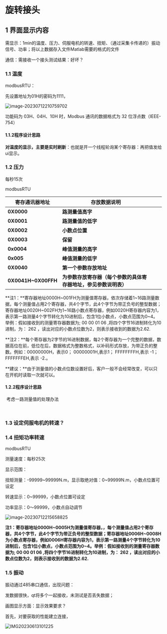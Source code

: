 #  旋转接头

## 1 界面显示内容

需显示：1min的温度、压力、伺服电机的转速、扭矩、（通过采集卡传递的）振动信号、功率；将以上数据存入文件Matlab需要的格式的文件

通信：需接收一个接头测试结果：好坏？

### 1.1 温度

modbusRTU：

先设置地址为01H的密码为1111，

![image-20230712210759702](F:\QT\project\swivelJoint20230801ni\readme_image\image-20230712210759702.png)

功能码为 03H、04H、10H 时，Modbus 通讯的数据格式为 32 位浮点数（IEEE-754）



#### 1.1.2程序设计思路

​		**对温度的显示，主要是实时刷新**：也就是开一个线程轮询某个寄存器：再把值发给ui显示。

### 1.2 压力

每秒15次

modbusRTU

| **寄存通讯器地址**  | **存放数据说明**                                             |      |      |
| ------------------- | ------------------------------------------------------------ | ---- | ---- |
| **0X0000**          | **路测量值高字**                                             |      |      |
| **0X0001**          | **路测量值的低字**                                           |      |      |
| **0X0002**          | **小数点位置**                                               |      |      |
| **0X0003**          | **保留**                                                     |      |      |
| **0x0004**          | **峰值测量的高字**                                           |      |      |
| **0x005**           | **峰值测量的低字**                                           |      |      |
| **0X0040**          | **第一个参数存放地址**                                       |      |      |
| **0X0041H~0X00FFH** | **为参数存放寄存器（每个参数的具体寄存器地址，参见参数说明表）** |      |      |

**注1：**寄存器地址0000H~001FH为测量值寄存器，依次存储着1~16路测量数据，每个测量值占用2个寄存器，共4个字节，此4个字节为带正负号的整型数据；寄存器地址0020H~002FH为1~16路小数点寄存器，例如0020H寄存器内容为1，表示第一路测量4个字节转化为10进制后，包含1位小数点，小数点范围为0~4。举例：假如接收到的测量寄存器数据为; 00 00  01 06   ,将四个字节16进制转化为10进制，为： 262 ，读出对应的小数点位数为2，则表示接收到的数据为2.62. 

**注2：**每个寄存器为2字节的16进制数据，每2个寄存器为一个完整的数据，数据高位在前，低位在后，数据格式为整数格式，以补码形式存放，为带正负的整数。例如：00000000H，表示0；  00000001H,表示1；  FFFFFFFFH,表示 -1； FFFFFFFEH,表示  -2.。

 **建议：**由于测量值的小数点位数设置好后，客户一般不会经常改变，可以只在开机时读取一次就可以。



#### 1.2.2程序设计思路

​		考虑一路测量值的处理办法

​		

### 1.3 设定伺服电机的转速？

### 1.4 扭矩功率转速

modbusRTU

测量速度：每秒25次

显示范围：

扭矩测量：-99999~99999N.m，显示取绝对值：0~99999N.m，小数点位置可设定

转速显示：0~99999，小数点位置可设定

功率显示：0～99999，小数点自动调节

![image-20230712215658825](F:\QT\project\swivelJoint20230801ni\readme_image\image-20230712215658825.png)



**注1：寄存器地址0000H~0005H为测量值寄存器，，每个测量值占用2个寄存器，共4个字节，此4个字节为带正负号的整型数据；寄存器地址0006H~0008H为小数点寄存器，例如0006H寄存器内容为1，表示第一路测量4个字节转化为10进制后，包含1位小数点，小数点范围为0~4。举例：假如接收到的测量寄存器数据为; 00 00  01 06   ,将四个字节16进制转化为10进制，为： 262 ，读出对应的小数点位数为2，则表示接收到的数据为2.62.** 

### 1.5 振动

振动通过485串口通信，出现问题：

发数据很快，qt将多个一起接收，未测试是否丢失数据；



画图显示方面：显示效果要求？



首先，对要获取的性能建立连接，

![IMG20230613101225](C:\Users\14542\Desktop\SwivelJoint\IMG20230613101225.jpg)

